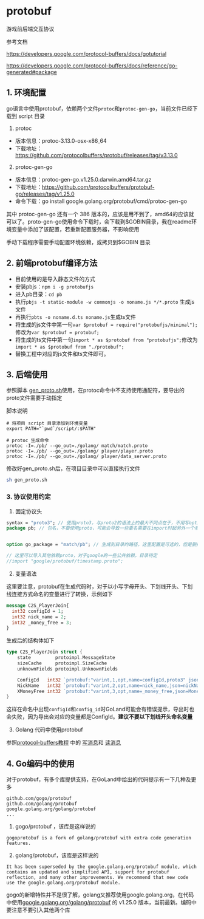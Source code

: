 # protobuf

游戏前后端交互协议

参考文档

https://developers.google.com/protocol-buffers/docs/gotutorial

https://developers.google.com/protocol-buffers/docs/reference/go-generated#package

## 1. 环境配置

go语言中使用protobuf，依赖两个文件`protoc`和`protoc-gen-go`，当前文件已经下载到 script 目录

1. protoc

* 版本信息：protoc-3.13.0-osx-x86_64
* 下载地址：https://github.com/protocolbuffers/protobuf/releases/tag/v3.13.0

2. protoc-gen-go

* 版本信息：protoc-gen-go.v1.25.0.darwin.amd64.tar.gz
* 下载地址：https://github.com/protocolbuffers/protobuf-go/releases/tag/v1.25.0
* 命令下载：go install google.golang.org/protobuf/cmd/protoc-gen-go

其中 protoc-gen-go 还有一个 386 版本的，应该是用不到了，amd64的应该就可以了。proto-gen-go使用命令下载时，会下载到$GOBIN目录，我在readme环境变量中添加了该配置，若重新配置服务器，不影响使用

手动下载程序需要手动配置环境依赖，或拷贝到$GOBIN 目录

## 2. 前端protobuf编译方法

- 目前使用的是导入静态文件的方式
- 安装pbjs：`npm i -g protobufjs`
- 进入pb目录：`cd pb`
- 执行`pbjs -t static-module -w commonjs -o noname.js */*.proto` 生成js文件
- 再执行`pbts -o noname.d.ts noname.js`生成ts文件
- 将生成的js文件中第一句`var $protobuf = require("protobufjs/minimal");`修改为`var $protobuf = protobuf;`
- 将生成的ts文件中第一句`import * as $protobuf from "protobufjs";`修改为`import * as $protobuf from "./protobuf";`
- 替换工程中对应的js文件和ts文件即可。




## 3. 后端使用

参照脚本 [gen_proto.sh](../update_pb.sh)使用，在protoc命令中不支持使用通配符，要导出的proto文件需要手动指定

脚本说明
```shell
# 将项目 script 目录添加到环境变量
export PATH="`pwd`/script/:$PATH"

# protoc 生成命令
protoc -I=./pb/ --go_out=./golang/ match/match.proto
protoc -I=./pb/ --go_out=./golang/ player/player.proto
protoc -I=./pb/ --go_out=./golang/ player/data_server.proto
```

修改好gen_proto.sh后，在项目目录中可以直接执行文件
```sh
sh gen_proto.sh
```

### 3. 协议使用约定

1. 固定协议头

```protobuf
syntax = "proto3"; // 使用proto3，与proto2的语法上的最大不同点在于，不用写optional和required了
package pb; // 包名，不要使用proto，可能会导致一些重名需要在import时起另外一个名字，这里建议统一使用pb


option go_package = "match/pb"; // 生成到目录的路径，这里配置是可选的，但是删掉会有警告，建议添加上

// 这里可以导入其他依赖proto，对于google的一些公共依赖，目录待定
//import "google/protobuf/timestamp.proto";

```

2. 变量语法

这里要注意，protobuf在生成代码时，对于以小写字母开头、下划线开头、下划线连接方式命名的变量进行了转换，示例如下

```protobuf
message C2S_PlayerJoin{
  int32 configId = 1;
  int32 nick_name = 2;
  int32 _money_free = 3;
}
```

生成后的结构体如下

```go
type C2S_PlayerJoin struct {
	state         protoimpl.MessageState
	sizeCache     protoimpl.SizeCache
	unknownFields protoimpl.UnknownFields

	ConfigId   int32 `protobuf:"varint,1,opt,name=configId,proto3" json:"configId,omitempty"`
	NickName   int32 `protobuf:"varint,2,opt,name=nick_name,json=nickName,proto3" json:"nick_name,omitempty"`
	XMoneyFree int32 `protobuf:"varint,3,opt,name=_money_free,json=MoneyFree,proto3" json:"_money_free,omitempty"`
}
```

这样在命名中出现`configId`和`config_id`时GoLand可能会有错误提示，导出时也会失败，因为导出会对应的变量都是ConfigId。**建议不要以下划线开头命名变量**

3. Golang 代码中使用protobuf

参照[protocol-buffers教程](https://developers.google.com/protocol-buffers/docs/gotutorial) 中的 [写消息](https://developers.google.com/protocol-buffers/docs/gotutorial#writing_a_message)和 [读消息](https://developers.google.com/protocol-buffers/docs/gotutorial#reading_a_message)

## 4. Go编码中的使用

对于protobuf，有多个库提供支持，在GoLand中给出的代码提示有一下几种及更多

```
github.com/gogo/protobuf
github.com/golang/protobuf
google.golang.org/golang/protobuf
...
```

1. gogo/protobuf ，该库是这样说的

```
gogoprotobuf is a fork of golang/protobuf with extra code generation features.
```

2. golang/protobuf，该库是这样说的

```
It has been superseded by the google.golang.org/protobuf module, which contains an updated and simplified API, support for protobuf reflection, and many other improvements. We recommend that new code use the google.golang.org/protobuf module.
```

gogo的新增特性并不是很了解，golang又推荐使用google.golang.org，在代码中使用[google.golang.org/golang/protobuf](https://pkg.go.dev/mod/google.golang.org/protobuf) 的 v1.25.0 版本，当前最新。编码中要注意不要引入其他两个库


